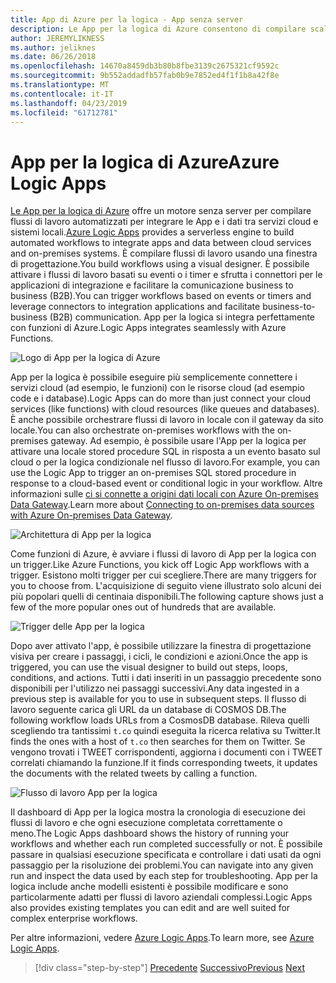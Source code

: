 ```yaml
---
title: App di Azure per la logica - App senza server
description: Le App per la logica di Azure consentono di compilare scalabile flussi di lavoro automatizzati che integrano App e i dati tra cloud dei servizi e sistemi locali.
author: JEREMYLIKNESS
ms.author: jeliknes
ms.date: 06/26/2018
ms.openlocfilehash: 14670a8459db3b80b8fbe3139c2675321cf9592c
ms.sourcegitcommit: 9b552addadfb57fab0b9e7852ed4f1f1b8a42f8e
ms.translationtype: MT
ms.contentlocale: it-IT
ms.lasthandoff: 04/23/2019
ms.locfileid: "61712781"
---
```

# <a name="azure-logic-apps"></a><span data-ttu-id="5d4dc-103">App per la logica di Azure</span><span class="sxs-lookup"><span data-stu-id="5d4dc-103">Azure Logic Apps</span></span>

<span data-ttu-id="5d4dc-104">[Le App per la logica di Azure](https://docs.microsoft.com/azure/logic-apps) offre un motore senza server per compilare flussi di lavoro automatizzati per integrare le App e i dati tra servizi cloud e sistemi locali.</span><span class="sxs-lookup"><span data-stu-id="5d4dc-104">[Azure Logic Apps](https://docs.microsoft.com/azure/logic-apps) provides a serverless engine to build automated workflows to integrate apps and data between cloud services and on-premises systems.</span></span> <span data-ttu-id="5d4dc-105">È compilare flussi di lavoro usando una finestra di progettazione.</span><span class="sxs-lookup"><span data-stu-id="5d4dc-105">You build workflows using a visual designer.</span></span> <span data-ttu-id="5d4dc-106">È possibile attivare i flussi di lavoro basati su eventi o i timer e sfrutta i connettori per le applicazioni di integrazione e facilitare la comunicazione business to business (B2B).</span><span class="sxs-lookup"><span data-stu-id="5d4dc-106">You can trigger workflows based on events or timers and leverage connectors to integration applications and facilitate business-to-business (B2B) communication.</span></span> <span data-ttu-id="5d4dc-107">App per la logica si integra perfettamente con funzioni di Azure.</span><span class="sxs-lookup"><span data-stu-id="5d4dc-107">Logic Apps integrates seamlessly with Azure Functions.</span></span>

![Logo di App per la logica di Azure](./media/logic-apps-logo.png)

<span data-ttu-id="5d4dc-109">App per la logica è possibile eseguire più semplicemente connettere i servizi cloud (ad esempio, le funzioni) con le risorse cloud (ad esempio code e i database).</span><span class="sxs-lookup"><span data-stu-id="5d4dc-109">Logic Apps can do more than just connect your cloud services (like functions) with cloud resources (like queues and databases).</span></span> <span data-ttu-id="5d4dc-110">È anche possibile orchestrare flussi di lavoro in locale con il gateway da sito locale.</span><span class="sxs-lookup"><span data-stu-id="5d4dc-110">You can also orchestrate on-premises workflows with the on-premises gateway.</span></span> <span data-ttu-id="5d4dc-111">Ad esempio, è possibile usare l'App per la logica per attivare una locale stored procedure SQL in risposta a un evento basato sul cloud o per la logica condizionale nel flusso di lavoro.</span><span class="sxs-lookup"><span data-stu-id="5d4dc-111">For example, you can use the Logic App to trigger an on-premises SQL stored procedure in response to a cloud-based event or conditional logic in your workflow.</span></span> <span data-ttu-id="5d4dc-112">Altre informazioni sulle [ci si connette a origini dati locali con Azure On-premises Data Gateway](https://docs.microsoft.com/azure/analysis-services/analysis-services-gateway).</span><span class="sxs-lookup"><span data-stu-id="5d4dc-112">Learn more about [Connecting to on-premises data sources with Azure On-premises Data Gateway](https://docs.microsoft.com/azure/analysis-services/analysis-services-gateway).</span></span>

![Architettura di App per la logica](./media/logic-apps-architecture.png)

<span data-ttu-id="5d4dc-114">Come funzioni di Azure, è avviare i flussi di lavoro di App per la logica con un trigger.</span><span class="sxs-lookup"><span data-stu-id="5d4dc-114">Like Azure Functions, you kick off Logic App workflows with a trigger.</span></span> <span data-ttu-id="5d4dc-115">Esistono molti trigger per cui scegliere.</span><span class="sxs-lookup"><span data-stu-id="5d4dc-115">There are many triggers for you to choose from.</span></span> <span data-ttu-id="5d4dc-116">L'acquisizione di seguito viene illustrato solo alcuni dei più popolari quelli di centinaia disponibili.</span><span class="sxs-lookup"><span data-stu-id="5d4dc-116">The following capture shows just a few of the more popular ones out of hundreds that are available.</span></span>

![Trigger delle App per la logica](./media/logic-app-triggers.png)

<span data-ttu-id="5d4dc-118">Dopo aver attivato l'app, è possibile utilizzare la finestra di progettazione visiva per creare i passaggi, i cicli, le condizioni e azioni.</span><span class="sxs-lookup"><span data-stu-id="5d4dc-118">Once the app is triggered, you can use the visual designer to build out steps, loops, conditions, and actions.</span></span> <span data-ttu-id="5d4dc-119">Tutti i dati inseriti in un passaggio precedente sono disponibili per l'utilizzo nei passaggi successivi.</span><span class="sxs-lookup"><span data-stu-id="5d4dc-119">Any data ingested in a previous step is available for you to use in subsequent steps.</span></span> <span data-ttu-id="5d4dc-120">Il flusso di lavoro seguente carica gli URL da un database di COSMOS DB.</span><span class="sxs-lookup"><span data-stu-id="5d4dc-120">The following workflow loads URLs from a CosmosDB database.</span></span> <span data-ttu-id="5d4dc-121">Rileva quelli scegliendo tra tantissimi `t.co` quindi eseguita la ricerca relativa su Twitter.</span><span class="sxs-lookup"><span data-stu-id="5d4dc-121">It finds the ones with a host of `t.co` then searches for them on Twitter.</span></span> <span data-ttu-id="5d4dc-122">Se vengono trovati i TWEET corrispondenti, aggiorna i documenti con i TWEET correlati chiamando la funzione.</span><span class="sxs-lookup"><span data-stu-id="5d4dc-122">If it finds corresponding tweets, it updates the documents with the related tweets by calling a function.</span></span>

![Flusso di lavoro App per la logica](./media/logic-app-workflow.png)

<span data-ttu-id="5d4dc-124">Il dashboard di App per la logica mostra la cronologia di esecuzione dei flussi di lavoro e che ogni esecuzione completata correttamente o meno.</span><span class="sxs-lookup"><span data-stu-id="5d4dc-124">The Logic Apps dashboard shows the history of running your workflows and whether each run completed successfully or not.</span></span> <span data-ttu-id="5d4dc-125">È possibile passare in qualsiasi esecuzione specificata e controllare i dati usati da ogni passaggio per la risoluzione dei problemi.</span><span class="sxs-lookup"><span data-stu-id="5d4dc-125">You can navigate into any given run and inspect the data used by each step for troubleshooting.</span></span> <span data-ttu-id="5d4dc-126">App per la logica include anche modelli esistenti è possibile modificare e sono particolarmente adatti per flussi di lavoro aziendali complessi.</span><span class="sxs-lookup"><span data-stu-id="5d4dc-126">Logic Apps also provides existing templates you can edit and are well suited for complex enterprise workflows.</span></span>

<span data-ttu-id="5d4dc-127">Per altre informazioni, vedere [Azure Logic Apps](https://docs.microsoft.com/azure/logic-apps).</span><span class="sxs-lookup"><span data-stu-id="5d4dc-127">To learn more, see [Azure Logic Apps](https://docs.microsoft.com/azure/logic-apps).</span></span>

>[!div class="step-by-step"]
><span data-ttu-id="5d4dc-128">[Precedente](application-insights.md)
>[Successivo](event-grid.md)</span><span class="sxs-lookup"><span data-stu-id="5d4dc-128">[Previous](application-insights.md)
[Next](event-grid.md)</span></span>
